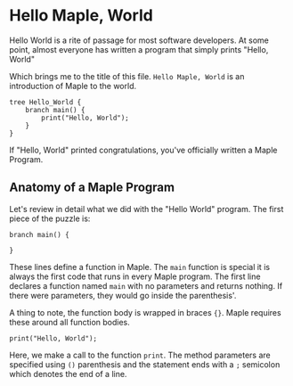 # Hello Maple, World

Hello World is a rite of passage for most software developers. At some point, 
almost everyone has written a program that simply prints "Hello, World"

Which brings me to the title of this file. `Hello Maple, World` is an
introduction of Maple to the world.

```
tree Hello_World {
    branch main() {
        print("Hello, World");
    }
}
```

If "Hello, World" printed congratulations, you've officially written a Maple Program.

## Anatomy of a Maple Program

Let's review in detail what we did with the "Hello World" program.
The first piece of the puzzle is:
```
branch main() {

}
```
These lines define a function in Maple. The `main` function is special
it is always the first code that runs in every Maple program. The first line
declares a function named `main` with no parameters and returns nothing.
If there were parameters, they would go inside the parenthesis'.

A thing to note, the function body is wrapped in braces `{}`. Maple requires
these around all function bodies.

```
print("Hello, World");
```
Here, we make a call to the function `print`. The method parameters are specified using
`()` parenthesis and the statement ends with a `;` semicolon which denotes the end of a
line.
